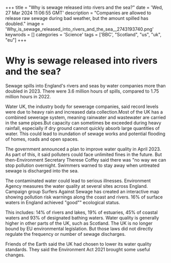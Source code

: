 +++
title = "Why is sewage released into rivers and the sea?"
date = 'Wed, 27 Mar 2024 11:06:55 GMT'
description = "Companies are allowed to release raw sewage during bad weather, but the amount spilled has doubled."
image = 'Why_is_sewage_released_into_rivers_and_the_sea__2743193740.png'
keywrods =  []
categories = 'Science'
tags = ['BBC', "Scotland", "us", "uk", "eu"]
+++

# Why is sewage released into rivers and the sea?

Sewage spills into England<bb>'s rivers and seas by water companies more than doubled in 2023.  There were 3.6 million hours of spills, compared to 1.75 million hours in 2022.

Water UK, the industry body for sewerage companies, said record levels were due to heavy rain and increased data collection.Most of the UK has a combined sewerage system, meaning rainwater and wastewater are carried in the same pipes.But capacity can sometimes be exceeded during heavy rainfall, especially if dry ground cannot quickly absorb large quantities of water.  This could lead to inundation of sewage works and potential flooding of homes, roads and open spaces.

The government announced a plan to improve water quality in April 2023.  As part of this, it said polluters could face unlimited fines in the future.  But then-Environment Secretary Therese Coffey said there was <bb>"no way we can stop pollution overnight.  Swimmers warned to stay away when untreated sewage is discharged into the sea.

The contaminated water could lead to serious illnesses.  Environment Agency measures the water quality at several sites across England.  Campaign group Surfers Against Sewage has created an interactive map showing pollution risk warnings along the coast and rivers.  16% of surface waters in England achieved <bb>"good<bb>"" ecological status.

This includes: 14% of rivers and lakes, 19% of estuaries, 45% of coastal waters and 93% of designated bathing waters.  Water quality is generally  higher in other parts of the UK, such as Scotland.  The UK is no longer bound by EU environmental legislation.  But those laws did not directly regulate the frequency or number of sewage discharges.

Friends of the Earth said the UK had chosen to lower its water quality standards.  They said the Environment Act 2021 brought some useful changes.


